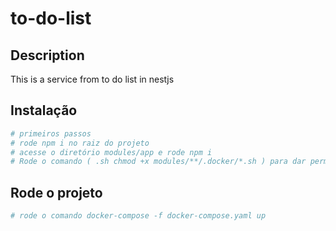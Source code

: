 # to-do-list

## **Description**

This is a service from to do list in nestjs

## **Instalação**
```bash
# primeiros passos
# rode npm i no raiz do projeto
# acesse o diretório modules/app e rode npm i
# Rode o comando ( .sh chmod +x modules/**/.docker/*.sh ) para dar permissão de execução aos arquivos 
```
## **Rode o projeto**
```bash
# rode o comando docker-compose -f docker-compose.yaml up

```
